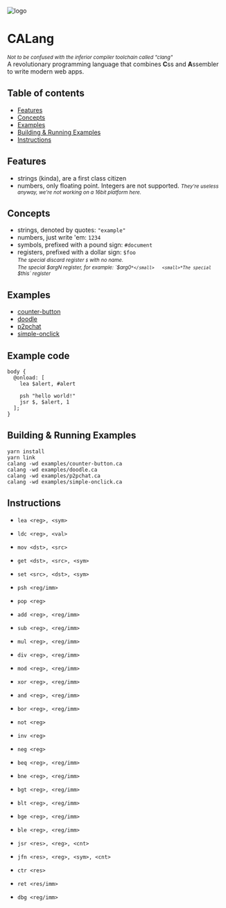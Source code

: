 ![logo](https://calang.captureage.com/logo.png)

# CALang
<small>*Not to be confused with the inferior compiler toolchain called "clang"*</small>  
A revolutionary programming language that combines **C**ss and **A**ssembler to write modern web apps.

## Table of contents
- [Features](#Features)
- [Concepts](#Concepts)
- [Examples](#Examples)
- [Building & Running Examples](#Building--Running-Examples)
- [Instructions](#Instructions)

## Features
- strings (kinda), are a first class citizen
- numbers, only floating point. Integers are not supported. <small>*They're useless anyway, we're not working on a 16bit platform here.*</small>

## Concepts
- strings, denoted by quotes: `"example"`
- numbers, just write 'em: `1234`
- symbols, prefixed with a pound sign: `#document`
- registers, prefixed with a dollar sign: `$foo`  
<small>*The special discard register `$` with no name.*</small>  
<small>*The special $argN register, for example: `$arg0`*</small>  
<small>*The special `$this` register*</small>

## Examples
- [counter-button](https://calang.captureage.com/examples/counter-button.html)
- [doodle](https://calang.captureage.com/examples/doodle.html)
- [p2pchat](https://calang.captureage.com/examples/p2pchat.html)
- [simple-onclick](https://calang.captureage.com/examples/simple-onclick.html)

## Example code
```
body {
  @onload: [
    lea $alert, #alert

    psh "hello world!"
    jsr $, $alert, 1
  ];
}

```

## Building & Running Examples
```
yarn install
yarn link
calang -wd examples/counter-button.ca
calang -wd examples/doodle.ca
calang -wd examples/p2pchat.ca
calang -wd examples/simple-onclick.ca
```

## Instructions
- `lea <reg>, <sym>`
- `ldc <reg>, <val>`
- `mov <dst>, <src>`
- `get <dst>, <src>, <sym>`
- `set <src>, <dst>, <sym>`


- `psh <reg/imm>`
- `pop <reg>`


- `add <reg>, <reg/imm>`
- `sub <reg>, <reg/imm>`
- `mul <reg>, <reg/imm>`
- `div <reg>, <reg/imm>`
- `mod <reg>, <reg/imm>`
- `xor <reg>, <reg/imm>`
- `and <reg>, <reg/imm>`
- `bor <reg>, <reg/imm>`


- `not <reg>`
- `inv <reg>`
- `neg <reg>`


- `beq <reg>, <reg/imm>`
- `bne <reg>, <reg/imm>`
- `bgt <reg>, <reg/imm>`
- `blt <reg>, <reg/imm>`
- `bge <reg>, <reg/imm>`
- `ble <reg>, <reg/imm>` 


- `jsr <res>, <reg>, <cnt>`
- `jfn <res>, <reg>, <sym>, <cnt>`
- `ctr <res>`
- `ret <res/imm>`


- `dbg <reg/imm>`